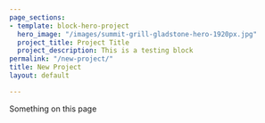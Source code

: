```yaml
---
page_sections:
- template: block-hero-project
  hero_image: "/images/summit-grill-gladstone-hero-1920px.jpg"
  project_title: Project Title
  project_description: This is a testing block
permalink: "/new-project/"
title: New Project
layout: default

---
```

<p>Something on this page</p>